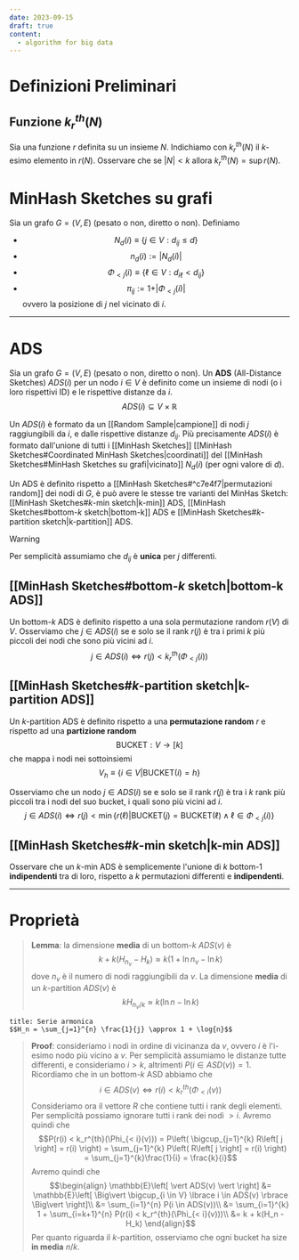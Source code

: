 ```yaml
---
date: 2023-09-15
draft: true
content:
  - algorithm for big data
---
```

# Definizioni Preliminari
## Funzione $k_r^{th}(N)$
Sia una funzione $r$ definita su un insieme $N$.
Indichiamo con $k_r^{th}(N)$ il $k$-esimo elemento in $r(N)$.
Osservare che se $\vert N \vert < k$ allora $k_r^{th}(N) = \sup r(N)$.

# MinHash Sketches su grafi
Sia un grafo $G = (V,E)$ (pesato o non, diretto o non).
Definiamo
- $$N_d(i) \equiv \lbrace j \in V: d_{ij} \leq d\rbrace$$
- $$n_d(i) := \vert N_d(i) \vert$$
- $$\Phi_{<j}(i) \equiv \lbrace \ell \in V : d_{i\ell} < d_{ij} \rbrace$$
- $$\pi_{ij} := 1 + \vert \Phi_{<j}(i) \vert$$ ovvero la posizione di $j$ nel vicinato di $i$.

-----
# ADS
Sia un grafo $G = (V,E)$ (pesato o non, diretto o non).
Un **ADS** (All-Distance Sketches) $ADS(i)$ per un nodo $i \in V$ è definito come un insieme di nodi (o i loro rispettivi ID) e le rispettive distanze da $i$.
$$ADS(i) \subseteq V \times \mathbb{R}$$

Un $ADS(i)$ è formato da un [[Random Sample|campione]] di nodi $j$ raggiungibili da $i$, e dalle rispettive distanze $d_{ij}$.
Più precisamente $ADS(i)$ è formato dall'unione di tutti i [[MinHash Sketches]] [[MinHash Sketches#Coordinated MinHash Sketches|coordinati]] del [[MinHash Sketches#MinHash Sketches su grafi|vicinato]] $N_d(i)$ (per ogni valore di $d$).

Un ADS è definito rispetto a [[MinHash Sketches#^c7e4f7|permutazioni random]] dei nodi di $G$, è può avere le stesse tre varianti del MinHas Sketch: [[MinHash Sketches#$k$-min sketch|k-min]] ADS, [[MinHash Sketches#bottom-$k$ sketch|bottom-k]] ADS e [[MinHash Sketches#$k$-partition sketch|k-partition]] ADS.

> [!warning]
> Per semplicità assumiamo che $d_{ij}$ è **unica** per $j$ differenti.

## [[MinHash Sketches#bottom-$k$ sketch|bottom-k ADS]]
Un bottom-$k$ ADS è definito rispetto a una sola permutazione random $r(V)$ di $V$.
Osserviamo che $j \in ADS(i)$ se e solo se il rank $r(j)$ è tra i primi $k$ più piccoli dei nodi che sono più vicini ad $i$.
$$j \in ADS(i) \iff r(j) < k^{th}_r(\Phi_{<j}(i))$$

## [[MinHash Sketches#$k$-partition sketch|k-partition ADS]]
Un $k$-partition ADS è definito rispetto a una **permutazione random** $r$ e rispetto ad una **partizione random**
$$\text{BUCKET}: V \to \left[ k \right]$$
che mappa i nodi nei sottoinsiemi
$$V_h \equiv \lbrace i \in V \vert \text{BUCKET}(i) = h\rbrace$$

Osserviamo che un nodo $j \in ADS(i)$ se e solo se il rank $r(j)$ è tra i $k$ rank più piccoli tra i nodi del suo bucket, i quali sono più vicini ad $i$.
$$j \in ADS(i) \iff r(j) < \min \lbrace r(\ell) \vert \text{BUCKET}(j) = \text{BUCKET}(\ell) \land \ell \in \Phi_{<j}(i)\rbrace$$

## [[MinHash Sketches#$k$-min sketch|k-min ADS]]
Osservare che un $k$-min ADS è semplicemente l'unione di $k$ bottom-1 **indipendenti** tra di loro, rispetto a $k$ permutazioni differenti e **indipendenti**.

------
# Proprietà
> **Lemma**: la dimensione **media** di un bottom-$k$ $ADS(v)$ è $$k + k(H_{n_v} - H_k) \approx k(1+\ln{n_v} - \ln{k})$$ dove $n_v$ è il numero di nodi raggiungibili da $v$.
> La dimensione **media** di un $k$-partition $ADS(v)$ è $$kH_{n_v/k} \approx k(\ln{n} -\ln{k})$$


```ad-info
title: Serie armonica
$$H_n = \sum_{j=1}^{n} \frac{1}{j} \approx 1 + \log{n}$$
```

> **Proof**: consideriamo i nodi in ordine di vicinanza da $v$, ovvero $i$ è l'i-esimo nodo più vicino a $v$.
> Per semplicità assumiamo le distanze tutte differenti, e consideriamo $i > k$, altrimenti $P(i \in ASD(v)) = 1$.
> Ricordiamo che in un bottom-$k$ ASD abbiamo che $$i \in ADS(v) \iff r(i) < k^{th}_r(\Phi_{<i}(v))$$
> Consideriamo ora il vettore $R$ che contiene tutti i rank degli elementi.
> Per semplicità possiamo ignorare tutti i rank dei nodi $> i$.
> Avremo quindi che $$P(r(i) < k_r^{th}(\Phi_{< i}(v))) = P\left( \bigcup_{j=1}^{k} R\left[ j \right] = r(i) \right) =  \sum_{j=1}^{k} P\left( R\left[ j \right] = r(i) \right) = \sum_{j=1}^{k}\frac{1}{i} = \frac{k}{i}$$
> Avremo quindi che
> $$\begin{align}
\mathbb{E}\left[ \vert ADS(v) \vert \right]
&= \mathbb{E}\left[ \Big\vert \bigcup_{i \in V} \lbrace i \in ADS(v) \rbrace  \Big\vert \right]\\
&= \sum_{i=1}^{n} P(i \in ADS(v))\\
&= \sum_{i=1}^{k} 1 + \sum_{i=k+1}^{n} P(r(i) < k_r^{th}(\Phi_{< i}(v)))\\
&= k + k(H_n - H_k)
\end{align}$$
> Per quanto riguarda il $k$-partition, osserviamo che ogni bucket ha size **in media** $n/k$.
> 